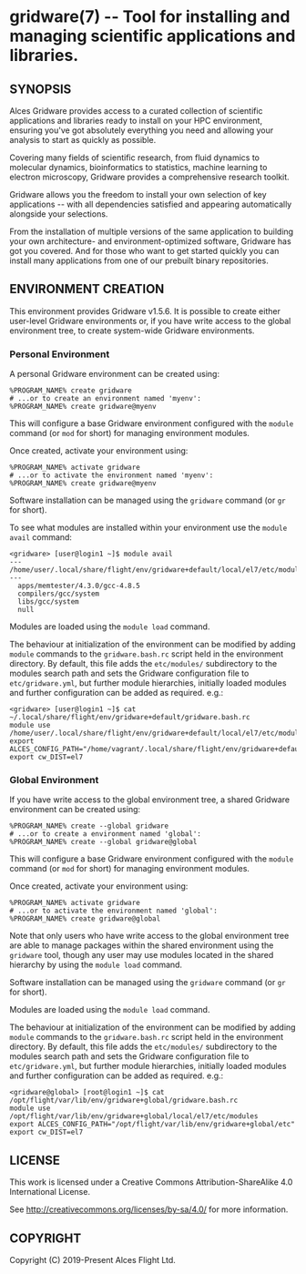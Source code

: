 # gridware(7) -- Tool for installing and managing scientific applications and libraries.

## SYNOPSIS

Alces Gridware provides access to a curated collection of scientific
applications and libraries ready to install on your HPC environment,
ensuring you've got absolutely everything you need and allowing your
analysis to start as quickly as possible.

Covering many fields of scientific research, from fluid dynamics to
molecular dynamics, bioinformatics to statistics, machine learning to
electron microscopy, Gridware provides a comprehensive research
toolkit.

Gridware allows you the freedom to install your own selection of key
applications -- with all dependencies satisfied and appearing
automatically alongside your selections.

From the installation of multiple versions of the same application to
building your own architecture- and environment-optimized software,
Gridware has got you covered. And for those who want to get started
quickly you can install many applications from one of our prebuilt
binary repositories.

## ENVIRONMENT CREATION

This environment provides Gridware v1.5.6. It is possible to create
either user-level Gridware environments or, if you have write access
to the global environment tree, to create system-wide Gridware
environments.

### Personal Environment

A personal Gridware environment can be created using:

```
%PROGRAM_NAME% create gridware
# ...or to create an environment named 'myenv':
%PROGRAM_NAME% create gridware@myenv
```

This will configure a base Gridware environment configured with the
`module` command (or `mod` for short) for managing environment
modules.

Once created, activate your environment using:

```
%PROGRAM_NAME% activate gridware
# ...or to activate the environment named 'myenv':
%PROGRAM_NAME% create gridware@myenv
```

Software installation can be managed using the `gridware` command (or
`gr` for short).

To see what modules are installed within your environment use the
`module avail` command:

```
<gridware> [user@login1 ~]$ module avail
---  /home/user/.local/share/flight/env/gridware+default/local/el7/etc/modules  ---
  apps/memtester/4.3.0/gcc-4.8.5
  compilers/gcc/system
  libs/gcc/system
  null
```

Modules are loaded using the `module load` command.

The behaviour at initialization of the environment can be modified by
adding `module` commands to the `gridware.bash.rc` script held in the
environment directory. By default, this file adds the `etc/modules/`
subdirectory to the modules search path and sets the Gridware
configuration file to `etc/gridware.yml`, but further module
hierarchies, initially loaded modules and further configuration can be
added as required. e.g.:

```
<gridware> [user@login1 ~]$ cat ~/.local/share/flight/env/gridware+default/gridware.bash.rc
module use /home/user/.local/share/flight/env/gridware+default/local/el7/etc/modules
export ALCES_CONFIG_PATH="/home/vagrant/.local/share/flight/env/gridware+default/etc"
export cw_DIST=el7
```

### Global Environment

If you have write access to the global environment tree, a shared
Gridware environment can be created using:

```
%PROGRAM_NAME% create --global gridware
# ...or to create a environment named 'global':
%PROGRAM_NAME% create --global gridware@global
```

This will configure a base Gridware environment configured with the
`module` command (or `mod` for short) for managing environment
modules.

Once created, activate your environment using:

```
%PROGRAM_NAME% activate gridware
# ...or to activate the environment named 'global':
%PROGRAM_NAME% create gridware@global
```

Note that only users who have write access to the global environment
tree are able to manage packages within the shared environment using
the `gridware` tool, though any user may use modules located in the
shared hierarchy by using the `module load` command.

Software installation can be managed using the `gridware` command (or
`gr` for short).

Modules are loaded using the `module load` command.

The behaviour at initialization of the environment can be modified by
adding `module` commands to the `gridware.bash.rc` script held in the
environment directory. By default, this file adds the `etc/modules/`
subdirectory to the modules search path and sets the Gridware
configuration file to `etc/gridware.yml`, but further module
hierarchies, initially loaded modules and further configuration can be
added as required. e.g.:

```
<gridware@global> [root@login1 ~]$ cat /opt/flight/var/lib/env/gridware+global/gridware.bash.rc
module use /opt/flight/var/lib/env/gridware+global/local/el7/etc/modules
export ALCES_CONFIG_PATH="/opt/flight/var/lib/env/gridware+global/etc"
export cw_DIST=el7
```

## LICENSE

This work is licensed under a Creative Commons Attribution-ShareAlike
4.0 International License.

See <http://creativecommons.org/licenses/by-sa/4.0/> for more
information.

## COPYRIGHT

Copyright (C) 2019-Present Alces Flight Ltd.
